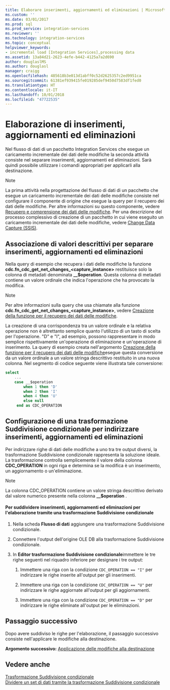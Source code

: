 ```yaml
---
title: Elaborare inserimenti, aggiornamenti ed eliminazioni | Microsoft Docs
ms.custom: ''
ms.date: 03/01/2017
ms.prod: sql
ms.prod_service: integration-services
ms.reviewer: ''
ms.technology: integration-services
ms.topic: conceptual
helpviewer_keywords:
- incremental load [Integration Services],processing data
ms.assetid: 13a84d21-2623-4efe-b442-4125a7a2d690
author: douglaslMS
ms.author: douglasl
manager: craigg
ms.openlocfilehash: 485618b3e013d1abff0c52d2625357c2ed9951ca
ms.sourcegitcommit: 61381ef939415fe019285def9450d7583df1fed0
ms.translationtype: HT
ms.contentlocale: it-IT
ms.lasthandoff: 10/01/2018
ms.locfileid: "47722535"
---
```

# <a name="process-inserts-updates-and-deletes"></a>Elaborazione di inserimenti, aggiornamenti ed eliminazioni
  Nel flusso di dati di un pacchetto Integration Services che esegue un caricamento incrementale dei dati delle modifiche la seconda attività consiste nel separare inserimenti, aggiornamenti ed eliminazioni. Sarà quindi possibile utilizzare i comandi appropriati per applicarli alla destinazione.  
  
> [!NOTE]  
>  La prima attività nella progettazione del flusso di dati di un pacchetto che esegue un caricamento incrementale dei dati delle modifiche consiste nel configurare il componente di origine che esegue la query per il recupero dei dati delle modifiche. Per altre informazioni su questo componente, vedere [Recupero e comprensione dei dati delle modifiche](../../integration-services/change-data-capture/retrieve-and-understand-the-change-data.md). Per una descrizione del processo complessivo di creazione di un pacchetto in cui viene eseguito un caricamento incrementale dei dati delle modifiche, vedere [Change Data Capture &#40;SSIS&#41;](../../integration-services/change-data-capture/change-data-capture-ssis.md).  
  
## <a name="associating-friendly-values-to-separate-inserts-updates-and-deletes"></a>Associazione di valori descrittivi per separare inserimenti, aggiornamenti ed eliminazioni  
 Nella query di esempio che recupera i dati delle modifiche la funzione **cdc.fn_cdc_get_net_changes_<capture_instance>** restituisce solo la colonna di metadati denominata **__$operation**. Questa colonna di metadati contiene un valore ordinale che indica l'operazione che ha provocato la modifica.  
  
> [!NOTE]  
>  Per altre informazioni sulla query che usa chiamate alla funzione **cdc.fn_cdc_get_net_changes_<capture_instance>**, vedere [Creazione della funzione per il recupero dei dati delle modifiche](../../integration-services/change-data-capture/create-the-function-to-retrieve-the-change-data.md).  
  
 La creazione di una corrispondenza tra un valore ordinale e la relativa operazione non è altrettanto semplice quanto l'utilizzo di un tasto di scelta per l'operazione. "D" e "I", ad esempio, possono rappresentare in modo semplice rispettivamente un'operazione di eliminazione e un'operazione di inserimento. La query di esempio creata nell'argomento [Creazione della funzione per il recupero dei dati delle modifiche](../../integration-services/change-data-capture/create-the-function-to-retrieve-the-change-data.md)esegue questa conversione da un valore ordinale a un valore stringa descrittivo restituito in una nuova colonna. Nel segmento di codice seguente viene illustrata tale conversione:  
  
```sql
select   
    ...  
    case __$operation  
        when 1 then 'D'  
        when 2 then 'I'  
        when 4 then 'U'  
        else null  
     end as CDC_OPERATION  
```  
  
## <a name="configuring-a-conditional-split-transformation-to-direct-inserts-updates-and-deletes"></a>Configurazione di una trasformazione Suddivisione condizionale per indirizzare inserimenti, aggiornamenti ed eliminazioni  
 Per indirizzare righe di dati delle modifiche a uno tra tre output diversi, la trasformazione Suddivisione condizionale rappresenta la soluzione ideale. La trasformazione controlla semplicemente il valore della colonna **CDC_OPERATION** in ogni riga e determina se la modifica è un inserimento, un aggiornamento o un'eliminazione.  
  
> [!NOTE]  
>  La colonna CDC_OPERATION contiene un valore stringa descrittivo derivato dal valore numerico presente nella colonna **__$operation** .  
  
#### <a name="to-split-inserts-updates-and-deletes-for-processing-by-using-a-conditional-split-transformation"></a>Per suddividere inserimenti, aggiornamenti ed eliminazioni per l'elaborazione tramite una trasformazione Suddivisione condizionale  
  
1.  Nella scheda **Flusso di dati** aggiungere una trasformazione Suddivisione condizionale.  
  
2.  Connettere l'output dell'origine OLE DB alla trasformazione Suddivisione condizionale.  
  
3.  In **Editor trasformazione Suddivisione condizionale**immettere le tre righe seguenti nel riquadro inferiore per designare i tre output:  
  
    1.  Immettere una riga con la condizione `CDC_OPERATION == "I"` per indirizzare le righe inserite all'output per gli inserimenti.  
  
    2.  Immettere una riga con la condizione `CDC_OPERATION == "U"` per indirizzare le righe aggiornate all'output per gli aggiornamenti.  
  
    3.  Immettere una riga con la condizione `CDC_OPERATION == "D"` per indirizzare le righe eliminate all'output per le eliminazioni.  
  
## <a name="next-step"></a>Passaggio successivo  
 Dopo avere suddiviso le righe per l'elaborazione, il passaggio successivo consiste nell'applicare le modifiche alla destinazione.  
  
 **Argomento successivo:** [Applicazione delle modifiche alla destinazione](../../integration-services/change-data-capture/apply-the-changes-to-the-destination.md)  
  
## <a name="see-also"></a>Vedere anche  
 [Trasformazione Suddivisione condizionale](../../integration-services/data-flow/transformations/conditional-split-transformation.md)   
 [Dividere un set di dati tramite la trasformazione Suddivisione condizionale](../../integration-services/data-flow/transformations/split-a-dataset-by-using-the-conditional-split-transformation.md)  
  
  
